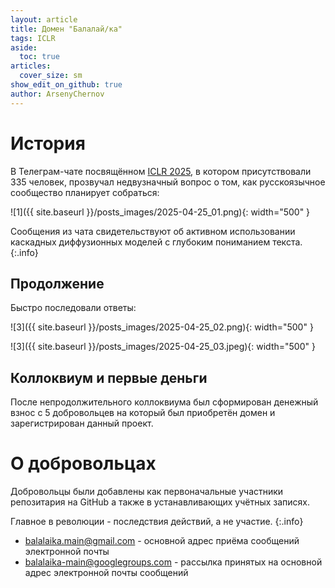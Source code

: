 ```yaml
---
layout: article
title: Домен "Балалай/ка"
tags: ICLR
aside:
  toc: true
articles:
  cover_size: sm
show_edit_on_github: true
author: ArsenyChernov
---
```


# История

В Телеграм-чате посвящённом [ICLR 2025](https://iclr.cc/virtual/2025/papers.html?filter=titles), в котором присутствовали 335 человек, прозвучал <!--more--> недвузначный вопрос о том, как русскоязычное сообщество планирует собраться:

![1]({{ site.baseurl }}/posts_images/2025-04-25_01.png){: width="500" }

Сообщения из чата свидетельствуют об активном использовании каскадных диффузионных моделей с глубоким пониманием текста.
{:.info}

## Продолжение

Быстро последовали ответы:

![3]({{ site.baseurl }}/posts_images/2025-04-25_02.png){: width="500" }

![3]({{ site.baseurl }}/posts_images/2025-04-25_03.jpeg){: width="500" }

## Коллоквиум и первые деньги

После непродолжительного коллоквиума был сформирован денежный взнос с 5 добровольцев на который был приобретён домен и зарегистрирован данный проект.

# О добровольцах

Добровольцы были добавлены как первоначальные участники репозитария на GitHub а также в устанавливающих учётных записях.

Главное в революции - последствия действий, а не участие.
{:.info}

  * [balalaika.main@gmail.com](mailto:balalaika.main@gmail.com) - основной адрес приёма сообщений электронной почты
  * [balalaika-main@googlegroups.com](mailto:balalaika-main@googlegroups.com) - рассылка принятых  на основной адрес электронной почты сообщений
